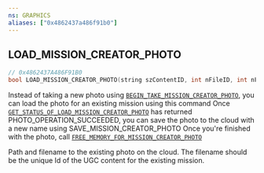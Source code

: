 ```yaml
---
ns: GRAPHICS
aliases: ["0x4862437a486f91b0"]
---
```

## LOAD_MISSION_CREATOR_PHOTO

```c
// 0x4862437A486F91B0
bool LOAD_MISSION_CREATOR_PHOTO(string szContentID, int nFileID, int nFileVersion, int nLanguage);
```

Instead of taking a new photo using [`BEGIN_TAKE_MISSION_CREATOR_PHOTO`](#_0x1DD2139A9A20DCE8), you can load the photo for an existing mission using this command Once [`GET_STATUS_OF_LOAD_MISSION_CREATOR_PHOTO`](#_0x1670F8D05056F257) has returned PHOTO_OPERATION_SUCCEEDED, you can save the photo to the cloud with a new name using SAVE_MISSION_CREATOR_PHOTO Once you're finished with the photo, call [`FREE_MEMORY_FOR_MISSION_CREATOR_PHOTO`](#_0x0A46AF8A78DC5E0A)

Path and filename to the existing photo on the cloud. The filename should be the unique Id of the UGC content for the existing mission.


